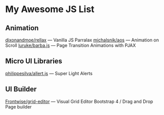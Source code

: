 # My Awesome JS List

## Animation

[dixonandmoe/rellax](https://github.com/dixonandmoe/rellax) — Vanilla JS Parralax
[michalsnik/aos](https://github.com/michalsnik/aos) — Animation on Scroll
[luruke/barba.js](https://github.com/luruke/barba.js) — Page Transition Animations with PJAX

## Micro UI Libraries

[philippesilva/allert.js](https://github.com/philippesilva/allert.js) — Super Light Alerts

## UI Builder

[Frontwise/grid-editor](https://github.com/Frontwise/grid-editor) — Visual Grid Editor Bootstrap 4 / Drag and Drop Page builder
